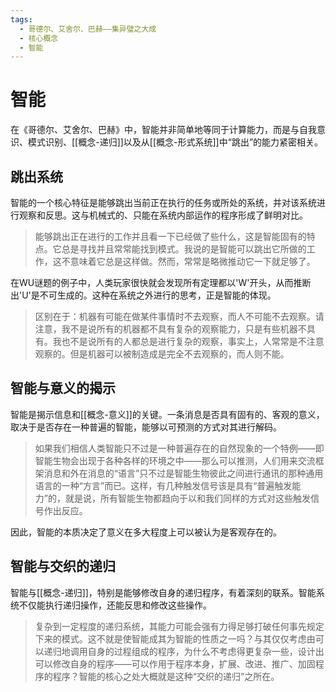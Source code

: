 ```yaml
---
tags:
  - 哥德尔、艾舍尔、巴赫——集异璧之大成
  - 核心概念
  - 智能
---
```

# 智能

在《哥德尔、艾舍尔、巴赫》中，智能并非简单地等同于计算能力，而是与自我意识、模式识别、[[概念-递归]]以及从[[概念-形式系统]]中“跳出”的能力紧密相关。

## 跳出系统

智能的一个核心特征是能够跳出当前正在执行的任务或所处的系统，并对该系统进行观察和反思。这与机械式的、只能在系统内部运作的程序形成了鲜明对比。

> 能够跳出正在进行的工作并且看一下已经做了些什么，这是智能固有的特点。它总是寻找并且常常能找到模式。我说的是智能可以跳出它所做的工作，这不意味着它总是这样做。然而，常常是略微推动它一下就足够了。

在WU谜题的例子中，人类玩家很快就会发现所有定理都以'W'开头，从而推断出'U'是不可生成的。这种在系统之外进行的思考，正是智能的体现。

> 区别在于：机器有可能在做某件事情时不去观察，而人不可能不去观察。请注意，我不是说所有的机器都不具有复杂的观察能力，只是有些机器不具有。我也不是说所有的人都总是进行复杂的观察，事实上，人常常是不注意观察的。但是机器可以被制造成是完全不去观察的，而人则不能。

## 智能与意义的揭示

智能是揭示信息和[[概念-意义]]的关键。一条消息是否具有固有的、客观的意义，取决于是否存在一种普遍的智能，能够以可预测的方式对其进行解码。

> 如果我们相信人类智能只不过是一种普遍存在的自然现象的一个特例——即智能生物会出现于各种各样的环境之中——那么可以推测，人们用来交流框架消息和外在消息的“语言”只不过是智能生物彼此之间进行通讯的那种通用语言的一种“方言”而已。这样，有几种触发信号该是具有“普遍触发能力”的，就是说，所有智能生物都趋向于以和我们同样的方式对这些触发信号作出反应。

因此，智能的本质决定了意义在多大程度上可以被认为是客观存在的。

## 智能与交织的递归

智能与[[概念-递归]]，特别是能够修改自身的递归程序，有着深刻的联系。智能系统不仅能执行递归操作，还能反思和修改这些操作。

> 复杂到一定程度的递归系统，其能力可能会强有力得足够打破任何事先规定下来的模式。这不就是使智能成其为智能的性质之一吗？与其仅仅考虑由可以递归地调用自身的过程组成的程序，为什么不考虑得更复杂一些，设计出可以修改自身的程序——可以作用于程序本身，扩展、改进、推广、加固程序的程序？智能的核心之处大概就是这种“交织的递归”之所在。
